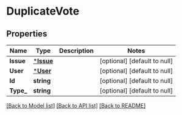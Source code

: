 # DuplicateVote

## Properties
Name | Type | Description | Notes
------------ | ------------- | ------------- | -------------
**Issue** | [***Issue**](Issue.md) |  | [optional] [default to null]
**User** | [***User**](User.md) |  | [optional] [default to null]
**Id** | **string** |  | [optional] [default to null]
**Type_** | **string** |  | [optional] [default to null]

[[Back to Model list]](../README.md#documentation-for-models) [[Back to API list]](../README.md#documentation-for-api-endpoints) [[Back to README]](../README.md)

